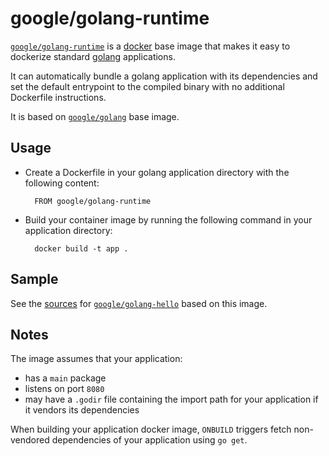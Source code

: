# google/golang-runtime

[`google/golang-runtime`](https://index.docker.io/u/google/golang-runtime) is a [docker](https://docker.io) base image that makes it easy to dockerize standard [golang](http://golang.org) applications.

It can automatically bundle a golang application with its dependencies and set the default entrypoint to the compiled binary with no additional Dockerfile instructions.

It is based on [`google/golang`](https://index.docker.io/u/google/golang) base image.

## Usage

- Create a Dockerfile in your golang application directory with the following content:

        FROM google/golang-runtime

- Build your container image by running the following command in your application directory:

        docker build -t app .

## Sample

See the [sources](/hello) for [`google/golang-hello`](https://index.docker.io/u/google/golang) based on this image.

## Notes

The image assumes that your application:

- has a `main` package
- listens on port `8080`
- may have a `.godir` file containing the import path for your application if it vendors its dependencies

When building your application docker image, `ONBUILD` triggers fetch non-vendored dependencies of your application using `go get`.
